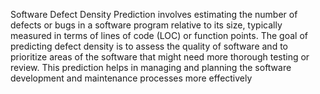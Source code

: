 Software Defect Density Prediction involves estimating the number of defects or bugs in a software program relative to its size, typically measured in terms of lines of code (LOC) or function points. The goal of predicting defect density is to assess the quality of software and to prioritize areas of the software that might need more thorough testing or review. This prediction helps in managing and planning the software development and maintenance processes more effectively
